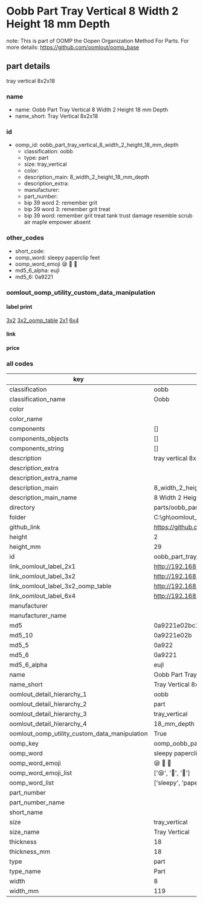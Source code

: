 # Oobb Part Tray Vertical 8 Width 2 Height 18 mm Depth  

note: This is part of OOMP the Oopen Organization Method For Parts. For more details: https://github.com/oomlout/oomp_base

##  part details
  



tray vertical 8x2x18



### name
* name: Oobb Part Tray Vertical 8 Width 2 Height 18 mm Depth
* name_short: Tray Vertical 8x2x18 
### id
* oomp_id: oobb_part_tray_vertical_8_width_2_height_18_mm_depth
  * classification: oobb
  * type: part
  * size: tray_vertical
  * color: 
  * description_main: 8_width_2_height_18_mm_depth
  * description_extra: 
  * manufacturer: 
  * part_number: 
  * bip 39 word 2: remember grit
  * bip 39 word 3: remember grit treat
  * bip 39 word: remember grit treat tank trust damage resemble scrub air maple empower absent

### other_codes
* short_code: 
* oomp_word: sleepy paperclip feet
* oomp_word_emoji :sleepy: :paperclip: :feet:
* md5_6_alpha: eujl
* md5_6: 0a9221






### oomlout_oomp_utility_custom_data_manipulation
#### label print
[3x2](http://192.168.1.245:1112/?label=oomp%20eujl)
[3x2_oomp_table](http://192.168.1.108:1112/?label=oomp%20eujl)
[2x1](http://192.168.1.242:1112/?label=oomp%20eujl)
[6x4](http://192.168.1.55:1112/?label=oomp%20eujl)    

#### link

                              

#### price







### all codes 
| key | value |  
| --- | --- |  
| classification | oobb |  
| classification_name | Oobb |  
| color |  |  
| color_name |  |  
| components | [] |  
| components_objects | [] |  
| components_string | [] |  
| description | tray vertical 8x2x18 |  
| description_extra |  |  
| description_extra_name |  |  
| description_main | 8_width_2_height_18_mm_depth |  
| description_main_name | 8 Width 2 Height 18 mm Depth |  
| directory | parts/oobb_part_tray_vertical_8_width_2_height_18_mm_depth |  
| folder | C:\gh\oomlout_oobb_version_4_generated_parts\parts\oobb_part_tray_vertical_8_width_2_height_18_mm_depth |  
| github_link | https://github.com/oomlout/oomlout_oomp_part_src/tree/main/parts/oobb_part_tray_vertical_8_width_2_height_18_mm_depth |  
| height | 2 |  
| height_mm | 29 |  
| id | oobb_part_tray_vertical_8_width_2_height_18_mm_depth |  
| link_oomlout_label_2x1 | http://192.168.1.242:1112/?label=oomp%20eujl |  
| link_oomlout_label_3x2 | http://192.168.1.245:1112/?label=oomp%20eujl |  
| link_oomlout_label_3x2_oomp_table | http://192.168.1.108:1112/?label=oomp%20eujl |  
| link_oomlout_label_6x4 | http://192.168.1.55:1112/?label=oomp%20eujl |  
| manufacturer |  |  
| manufacturer_name |  |  
| md5 | 0a9221e02bc1d6e8dc74dddbcf99adad |  
| md5_10 | 0a9221e02b |  
| md5_5 | 0a922 |  
| md5_6 | 0a9221 |  
| md5_6_alpha | eujl |  
| name | Oobb Part Tray Vertical 8 Width 2 Height 18 mm Depth |  
| name_short | Tray Vertical 8x2x18  |  
| oomlout_detail_hierarchy_1 | oobb |  
| oomlout_detail_hierarchy_2 | part |  
| oomlout_detail_hierarchy_3 | tray_vertical |  
| oomlout_detail_hierarchy_4 | 18_mm_depth |  
| oomlout_oomp_utility_custom_data_manipulation | True |  
| oomp_key | oomp_oobb_part_tray_vertical_8_width_2_height_18_mm_depth |  
| oomp_word | sleepy paperclip feet |  
| oomp_word_emoji | :sleepy: :paperclip: :feet: |  
| oomp_word_emoji_list | [':sleepy:', ':paperclip:', ':feet:'] |  
| oomp_word_list | ['sleepy', 'paperclip', 'feet'] |  
| part_number |  |  
| part_number_name |  |  
| short_name |  |  
| size | tray_vertical |  
| size_name | Tray Vertical |  
| thickness | 18 |  
| thickness_mm | 18 |  
| type | part |  
| type_name | Part |  
| width | 8 |  
| width_mm | 119 |  
